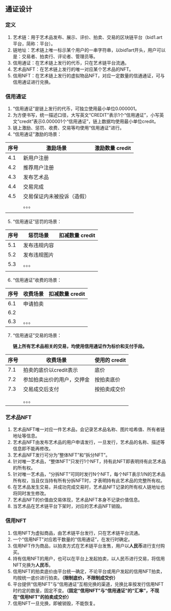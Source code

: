 ## 通证设计



### 定义

1. 艺术链：用于艺术品发布、展示、评价、拍卖、交易的区块链平台（bid1.art平台，简称：平台）。
2. 链地址：艺术链上唯一标示某个用户的一串字符串，以bid1art开头，用户可以是：交易者、拍卖行、评论者、管理员等。
3. 信用通证：在艺术链上发行的代币，只在艺术链平台流通。
4. 艺术品NFT：在艺术链上发行的唯一对应某个艺术品的NFT。
5. 信用NFT：在艺术链上发行的虚拟物品NFT，对应一定数量的信通通证，可与信用通证进行兑换。



### 信用通证

1. “信用通证”是链上发行的代币，可独立使用最小单位0.000001。
2. 为方便书写，统一描述口径，大写英文“CREDIT”表示1个“信用通证”，小写英文“credit”表示0.000001个“信用通证”，链上数据均使用最小单位credit。
2. 链上激励、惩罚、收费、交易等均使用“信用通证”进行。
3. “信用通证”激励的场景：

| 序号 | 激励场景     | 激励数量 credit |
| ---- | ------------ | --------------- |
| 4.1  | 新用户注册   |                 |
| 4.2  | 推荐用户注册 |                 |
| 4.3  | 发布艺术品   |                 |
| 4.4  | 交易完成                   |                 |
| 4.5  | 交易保证内未被投诉（造假） |                 |
|      | 。。。       |                 |
|      |              |                 |

5. “信用通证”惩罚的场景：

| 序号 | 惩罚场景     | 扣减数量 credit |
| ---- | ------------ | --------------- |
| 5.1  | 发布违规内容 |                 |
| 5.2  | 发布违规图片 |                 |
| 5.3  | 。。。       |                 |
|      |              |                 |


6. “信用通证”收费的场景：

| 序号 | 收费场景 | 扣减数量 credit |
| ---- | -------- | --------------- |
| 6.1  | 申请拍卖 |                 |
| 6.2  |          |                 |
| 6.3  | 。。。   |                 |


7. “信用通证”交易的场景：

   **链上所有艺术品相关的交易，均使用信用通证作为标价和支付手段。**

| 序号 | 收费场景                   | 使用的 credit |
| ---- | -------------------------- | ------------- |
| 7.1  | 拍卖的底价以credit表示     | 底价          |
| 7.2  | 参加拍卖出价的用户，交押金 | 按拍卖底价    |
| 7.3  | 交易成交后支付             | 按拍卖成交价  |
|      |                            |               |
|      | 。。。                     |               |






### 艺术品NFT

1. 艺术品NFT唯一对应一件艺术品，会记录艺术品名称、图片哈希值、所有者链地址等信息。
2. 艺术品NFT由发布艺术品的用户申请发行，一旦发行，艺术品的名称、描述等信息即不能再修改。
3. 艺术品NFT发行可分为“整体NFT”和“拆分NFT”。
4. 针对唯一艺术品，“整体NFT”只发行1个NFT，持有此NFT即表明持有此艺术品的所有权。
5. 针对唯一艺术品，“分拆NFT”可同时发行N个NFT，每个NFT表示1/N的艺术品所有权，当且仅当持有所有分拆NFT时，才表明持有此艺术品的完整所有权。
6. 在艺术品发生交易，并成功完成交易时，艺术品NFT记录的所有权人链地址也将同时发生修改。
7. 艺术品NFT的价值由交易体现，艺术品NFT本身不记录价值信息。
8. 当艺术品在艺术链平台下架时，对应的艺术品NFT销毁。



### 信用NFT

1. 信用NFT为虚拟商品，由艺术链平台发行，只在艺术链平台流通。
2. 一个“信用NFT”对应若干数量的“信用通证”，在发行时确定。
3. 信用NFT作为商品，以拍卖方式在艺术链平台发售，用户以**人民币**进行支付购买。
4. 持有信用NFT的用户，也可以在平台上发起拍卖，以人民币进行交易，将信用NFT兑换为**人民币**。
5. 信用NFT的拍卖底价由平台统一确定，不论平台或用户发起的信用NFT拍卖，均按统一底价进行拍卖。**（限制底价，不限制成交价）**
6. 平台提供“信用NFT”与“信用通证”互相兑换的渠道，兑换比率按发行信用NFT时约定的数量，固定不变。**（固定“信用NFT”与“信用通证”的“汇率”，不现在“信用NFT”的拍卖成交价）**
7. 信用NFT一旦兑换，即被销毁，不能恢复。